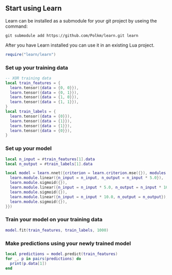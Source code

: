 ## Start using Learn
Learn can be installed as a submodule for your git project by useing the command:
```
git submodule add https://github.com/Polkm/learn.git learn
```

After you have Learn installed you can use it in an existing Lua project.
```lua
require("learn/learn")
```

### Set up your training data
```lua
-- XOR training data
local train_features = {
  learn.tensor({data = {0, 0}}),
  learn.tensor({data = {0, 1}}),
  learn.tensor({data = {1, 0}}),
  learn.tensor({data = {1, 1}}),
}
local train_labels = {
  learn.tensor({data = {0}}),
  learn.tensor({data = {1}}),
  learn.tensor({data = {1}}),
  learn.tensor({data = {0}}),
}
```

### Set up your model
```lua
local n_input = #train_features[1].data
local n_output = #train_labels[1].data

local model = learn.nnet({criterion = learn.criterion.mse({}), modules = {
  learn.module.linear({n_input = n_input, n_output = n_input * 5.0}),
  learn.module.sigmoid({}),
  learn.module.linear({n_input = n_input * 5.0, n_output = n_input * 10.0}),
  learn.module.sigmoid({}),
  learn.module.linear({n_input = n_input * 10.0, n_output = n_output}),
  learn.module.sigmoid({}),
}})
```

### Train your model on your training data
```lua
model.fit(train_features, train_labels, 1000)
```

### Make predictions using your newly trained model
```lua
local predictions = model.predict(train_features)
for _, p in pairs(predictions) do
  print(p.data[1])
end
```
